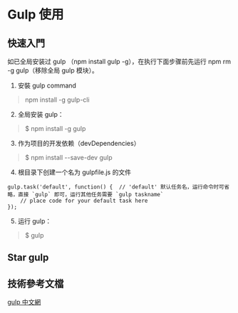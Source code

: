 # Gulp 使用

## 快速入門

如已全局安装过 gulp （npm install gulp -g），在执行下面步骤前先运行  npm rm -g gulp（移除全局 gulp 模块）。

1. 安裝 gulp command
> npm install -g gulp-cli
2. 全局安装 gulp：
> $ npm install -g gulp
3. 作为项目的开发依赖（devDependencies）
> $ npm install --save-dev gulp
4. 根目录下创建一个名为 gulpfile.js 的文件
```
gulp.task('default', function() {  // 'default' 默认任务名，运行命令时可省略，直接 `gulp` 即可，运行其他任务需要 `gulp taskname`
    // place code for your default task here
});
```
5. 运行 gulp：
> $ gulp


## Star gulp




## 技術參考文檔
[gulp 中文網](https://www.gulpjs.com.cn/docs/getting-started/)